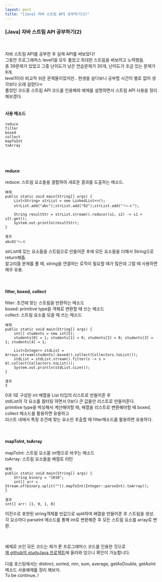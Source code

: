 ```yaml
---
layout: post
title: "[Java] 자바 스트림 API 공부하기(2)"
---
```

### [Java] 자바 스트림 API 공부하기(2)
<br><br>
자바 스트림 API를 공부한 후 실제 API를 써보았다!<br>
그동안 프로그래머스 level1을 모두 풀었고 최대한 스트림을 써보려고 노력했음.<br>
총 39문제가 있었고 그중 난이도가 낮은 연습문제가 30개, 난이도가 조금 있는 문제가 9개.<br>
level1이라 비교적 쉬운 문제들이었지만.. 현생을 살다보니 공부할 시간이 별로 없어 생각보다 오래 걸렸다ㅠ<br>
풀었던 코드중 스트림 API 코드를 인용해와 예제를 설명하면서 스트림 API 사용을 정리해보겠다.<br>
<br>
#### 사용 메소드
```
reduce
filter
boxed
collect
mapToInt
toArray
```
<br><br>
#### reduce
reduce: 스트림 요소들을 결합하여 새로운 결과를 도출하는 메소드.<br>
```
예제
public static void main(String[] args) {
	List<String> strList = new LinkedList<>();
	strList.add("abc");strList.add("02");strList.add("ㄱㄴㄷ");
	
	String resultStr = strList.stream().reduce((s1, s2) -> s1 + s2).get();
	System.out.println(resultStr);
}
```
```
결과
abc02ㄱㄴㄷ
```
strList에 있는 요소들을 스트림으로 만들어준 후에 모든 요소들을 더해서 String으로 return해줌.<br>
알고리즘 문제를 풀 때, string을 연결하는 로직이 필요할 때가 많은데 그럴 때 사용하면 매우 유용.<br>
<br><br>

#### filter, boxed, collect
filter: 조건에 맞는 스트림을 반환하는 메소드<br>
boxed: primitive type을 객체로 변환할 때 쓰는 메소드<br>
collect: 스트림 요소를 모을 때 쓰는 메소드<br>
```
예제
public static void main(String[] args) {
	int[] students = new int[5];
	students[0] = 1; students[1] = 0; students[2] = 0; students[3] = 1; students[4] = 1;
	
	List<Integer> stdList = Arrays.stream(students).boxed().collect(Collectors.toList());
	stdList = stdList.stream().filter(s -> s > 0).collect(Collectors.toList());
	System.out.println(stdList.size());
}
```
```
결과
3
```
0과 1로 구성된 int 배열을 List<Integer> 타입의 리스트로 만들어준 후<br>
stdList의 각 요소를 필터링 하면서 0보다 큰 값들만 리스트로 만들어준다.<br>
primitive type을 박싱해서 계산해야할 때, 배열을 리스트로 변환해야할 때 boxed, collect 메소드를 활용하면 유용하고<br>
리스트 내에서 특정 조건에 맞는 요소만 추출할 때 filter메소드를 활용하면 유용하다.<br>
<br><br>

#### mapToInt, toArray
mapToInt: 스트림 요소를 int형으로 바꾸는 메소드<br>
toArray: 스트림 요소들을 배열로 리턴<br>
```
예제
public static void main(String[] args) {
	String binary = "1010";
	int[] arr = Stream.of(binary.split("")).mapToInt(Integer::parseInt).toArray();
}
```
```
결과
int[] arr: [1, 0, 1, 0]
```
이진수로 표현된 string객체를 빈값으로 split하여 배열을 만들어준 후 스트림을 생성.<br>
각 요소마다 parseInt 메소드를 통해 int로 변환해준 후 모든 스트림 요소를 array로 변환.<br>

<br><br>
예제로 쓰인 모든 코드는 제가 푼 프로그래머스 코드를 인용한 것으로<br>
<a href="https://github.com/wkfwlspsl/studyJava/tree/master/Programming/src/com/programmers/level1">제 github의 studyJava 프로젝트</a>에 올라와 있으니 확인이 가능합니다.<br><br>
다음 포스팅에서는 distinct, sorted, min, sum, average, getAsDouble, getAsInt <br>
메소드 사용예제를 정리 해보자.<br>
To be continue..!